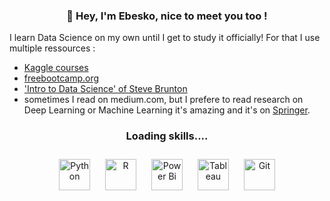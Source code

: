 ### <div align="center">👋 Hey, I'm Ebesko, nice to meet you too !
I learn Data Science on my own until I get to study it officially!
For that I use multiple ressources : 
- [Kaggle courses](https://www.kaggle.com/)
- [freebootcamp.org](freebootcamp.org)
- ['Intro to Data Science' of Steve Brunton](https://www.youtube.com/playlist?list=PLMrJAkhIeNNQV7wi9r7Kut8liLFMWQOXn)
- sometimes I read on medium.com, but I prefere to read research on Deep Learning or Machine Learning it's amazing and it's on [Springer](https://link.springer.com/).</div>  
  

### <div align="center">Loading skills....</div>  
  

<div align="center">  
<a href="https://www.python.org/" target="_blank"><img style="margin: 10px" src="https://profilinator.rishav.dev/skills-assets/python-original.svg" alt="Python" height="50" /></a>  
<a href="https://www.r-project.org/" target="_blank"><img style="margin: 10px" src="https://profilinator.rishav.dev/skills-assets/r.svg" alt="R" height="50" /></a>  
<a href="https://powerbi.microsoft.com/en-us/" target="_blank"><img style="margin: 10px" src="https://profilinator.rishav.dev/skills-assets/powerbi.png" alt="Power Bi" height="50" /></a>  
<a href="https://www.tableau.com/" target="_blank"><img style="margin: 10px" src="https://profilinator.rishav.dev/skills-assets/tableau.svg" alt="Tableau" height="50" /></a>  
<a href="https://github.com/" target="_blank"><img style="margin: 10px" src="https://profilinator.rishav.dev/skills-assets/git-scm-icon.svg" alt="Git" height="50" /></a>  
</div>  

<!---
Ebesko/Ebesko is a ✨ special ✨ repository because its `README.md` (this file) appears on your GitHub profile.
You can click the Preview link to take a look at your changes.
--->
